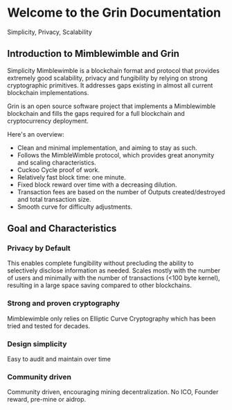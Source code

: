 # Welcome to the Grin Documentation

Simplicity, Privacy, Scalability

## Introduction to Mimblewimble and Grin
Simplicity
Mimblewimble is a blockchain format and protocol that provides extremely good scalability, privacy and fungibility by relying on strong cryptographic primitives. It addresses gaps existing in almost all current blockchain implementations.

Grin is an open source software project that implements a Mimblewimble blockchain and fills the gaps required for a full blockchain and cryptocurrency deployment.

Here's an overview:

- Clean and minimal implementation, and aiming to stay as such.
- Follows the MimbleWimble protocol, which provides great anonymity and scaling characteristics.
- Cuckoo Cycle proof of work.
- Relatively fast block time: one minute.
- Fixed block reward over time with a decreasing dilution.
- Transaction fees are based on the number of Outputs created/destroyed and total transaction size.
- Smooth curve for difficulty adjustments.

## Goal and Characteristics

### Privacy by Default

This enables complete fungibility without precluding the ability to selectively disclose information as needed.
Scales mostly with the number of users and minimally with the number of transactions (<100 byte kernel), resulting in a large space saving compared to other blockchains.

### Strong and proven cryptography

Mimblewimble only relies on Elliptic Curve Cryptography which has been tried and tested for decades.

### Design simplicity

Easy to audit and maintain over time

### Community driven

Community driven, encouraging mining decentralization. No ICO, Founder reward, pre-mine or aidrop.

